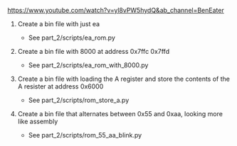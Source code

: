 https://www.youtube.com/watch?v=yl8vPW5hydQ&ab_channel=BenEater


1. Create a bin file with just ea
   - See part_2/scripts/ea_rom.py

2. Create a bin file with 8000 at address 0x7ffc 0x7ffd
    - See part_2/scripts/ea_rom_with_8000.py

3. Create a bin file with loading the A register and store the contents of the A resister at address 0x6000
   - See part_2/scripts/rom_store_a.py

4. Create a bin file that alternates between 0x55 and 0xaa, looking more like assembly
   - See part_2/scripts/rom_55_aa_blink.py

